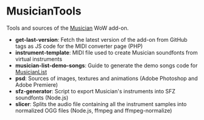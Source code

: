 MusicianTools
=============

Tools and sources of the [Musician](https://github.com/LenweSaralonde/Musician) WoW add-on.

* **get-last-version**: Fetch the latest version of the add-on from GitHub tags as JS code for the MIDI converter page (PHP)
* **instrument-template**: MIDI file used to create Musician soundfonts from virtual instruments
* **musician-list-demo-songs**: Guide to generate the demo songs code for [MusicianList](https://github.com/LenweSaralonde/MusicianList)
* **psd**: Sources of images, textures and animations (Adobe Photoshop and Adobe Premiere)
* **sfz-generator**: Script to export Musician's instruments into SFZ soundfonts (Node.js)
* **slicer**: Splits the audio file containing all the instrument samples into normalized OGG files (Node.js, ffmpeg and ffmpeg-normalize)

